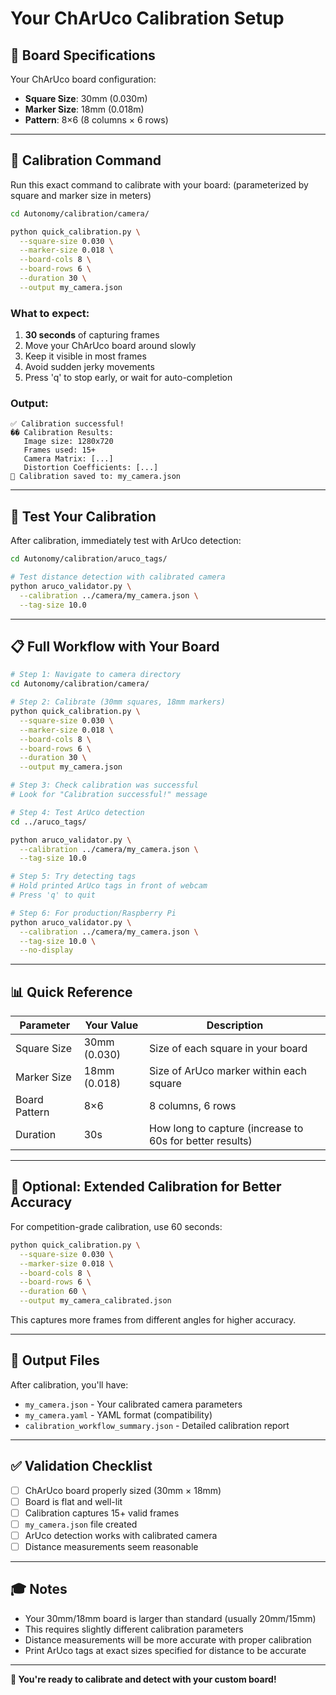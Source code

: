 # Your ChArUco Calibration Setup

## 📐 Board Specifications

Your ChArUco board configuration:
- **Square Size**: 30mm (0.030m)
- **Marker Size**: 18mm (0.018m)
- **Pattern**: 8×6 (8 columns × 6 rows)

---

## 🚀 Calibration Command

Run this exact command to calibrate with your board: (parameterized by square and marker size in meters)

```bash
cd Autonomy/calibration/camera/

python quick_calibration.py \
  --square-size 0.030 \
  --marker-size 0.018 \
  --board-cols 8 \
  --board-rows 6 \
  --duration 30 \
  --output my_camera.json
```

### What to expect:
1. **30 seconds** of capturing frames
2. Move your ChArUco board around slowly
3. Keep it visible in most frames
4. Avoid sudden jerky movements
5. Press 'q' to stop early, or wait for auto-completion

### Output:
```
✅ Calibration successful!
�� Calibration Results:
   Image size: 1280x720
   Frames used: 15+
   Camera Matrix: [...]
   Distortion Coefficients: [...]
💾 Calibration saved to: my_camera.json
```

---

## 🎯 Test Your Calibration

After calibration, immediately test with ArUco detection:

```bash
cd Autonomy/calibration/aruco_tags/

# Test distance detection with calibrated camera
python aruco_validator.py \
  --calibration ../camera/my_camera.json \
  --tag-size 10.0
```

---

## 📋 Full Workflow with Your Board

```bash
# Step 1: Navigate to camera directory
cd Autonomy/calibration/camera/

# Step 2: Calibrate (30mm squares, 18mm markers)
python quick_calibration.py \
  --square-size 0.030 \
  --marker-size 0.018 \
  --board-cols 8 \
  --board-rows 6 \
  --duration 30 \
  --output my_camera.json

# Step 3: Check calibration was successful
# Look for "Calibration successful!" message

# Step 4: Test ArUco detection
cd ../aruco_tags/

python aruco_validator.py \
  --calibration ../camera/my_camera.json \
  --tag-size 10.0

# Step 5: Try detecting tags
# Hold printed ArUco tags in front of webcam
# Press 'q' to quit

# Step 6: For production/Raspberry Pi
python aruco_validator.py \
  --calibration ../camera/my_camera.json \
  --tag-size 10.0 \
  --no-display
```

---

## 📊 Quick Reference

| Parameter | Your Value | Description |
|-----------|-----------|-------------|
| Square Size | 30mm (0.030) | Size of each square in your board |
| Marker Size | 18mm (0.018) | Size of ArUco marker within each square |
| Board Pattern | 8×6 | 8 columns, 6 rows |
| Duration | 30s | How long to capture (increase to 60s for better results) |

---

## 🔧 Optional: Extended Calibration for Better Accuracy

For competition-grade calibration, use 60 seconds:

```bash
python quick_calibration.py \
  --square-size 0.030 \
  --marker-size 0.018 \
  --board-cols 8 \
  --board-rows 6 \
  --duration 60 \
  --output my_camera_calibrated.json
```

This captures more frames from different angles for higher accuracy.

---

## 📁 Output Files

After calibration, you'll have:

- `my_camera.json` - Your calibrated camera parameters
- `my_camera.yaml` - YAML format (compatibility)
- `calibration_workflow_summary.json` - Detailed calibration report

---

## ✅ Validation Checklist

- [ ] ChArUco board properly sized (30mm × 18mm)
- [ ] Board is flat and well-lit
- [ ] Calibration captures 15+ valid frames
- [ ] `my_camera.json` file created
- [ ] ArUco detection works with calibrated camera
- [ ] Distance measurements seem reasonable

---

## 🎓 Notes

- Your 30mm/18mm board is larger than standard (usually 20mm/15mm)
- This requires slightly different calibration parameters
- Distance measurements will be more accurate with proper calibration
- Print ArUco tags at exact sizes specified for distance to be accurate

---

**🎉 You're ready to calibrate and detect with your custom board!**
